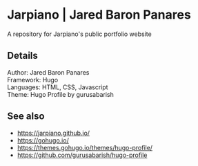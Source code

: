# Jarpiano | Jared Baron Panares

A repository for Jarpiano's public portfolio website

## Details

Author: Jared Baron Panares  
Framework: Hugo  
Languages: HTML, CSS, Javascript  
Theme: Hugo Profile by gurusabarish

## See also

* https://jarpiano.github.io/
* https://gohugo.io/
* https://themes.gohugo.io/themes/hugo-profile/
* https://github.com/gurusabarish/hugo-profile
